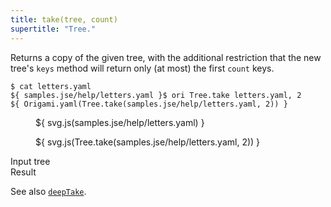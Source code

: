 ```yaml
---
title: take(tree, count)
supertitle: "Tree."
---
```


Returns a copy of the given tree, with the additional restriction that the new tree's `keys` method will return only (at most) the first `count` keys.

```console
$ cat letters.yaml
${ samples.jse/help/letters.yaml }$ ori Tree.take letters.yaml, 2
${ Origami.yaml(Tree.take(samples.jse/help/letters.yaml, 2)) }
```

<div class="sideBySide">
  <figure>
    ${ svg.js(samples.jse/help/letters.yaml) }
  </figure>
  <figure>
    ${ svg.js(Tree.take(samples.jse/help/letters.yaml, 2)) }
  </figure>
  <figcaption>Input tree</figcaption>
  <figcaption>Result</figcaption>
</div>

See also [`deepTake`](deepTake.html).
